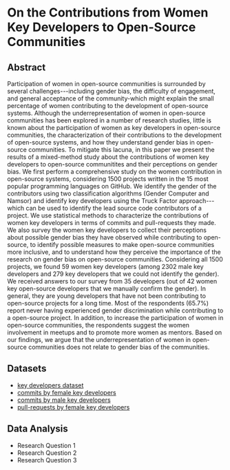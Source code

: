 # On the Contributions from Women Key Developers to Open-Source Communities

## Abstract

Participation of women in open-source communities is surrounded by several challenges---including gender bias,
the difficulty of engagement, and general acceptance of the community-which might explain the small percentage
of women contributing to the development of open-source systems. Although the underrepresentation of
women in open-source communities has been explored in a number of research studies, little is known about the participation
of women as key developers in open-source communities, the characterization of their contributions to the development
of open-source systems, and how they understand gender bias in open-source communities. To mitigate this lacuna,
in this paper we present the results of a mixed-method study about the contributions of women key developers
to open-source communitites and their perceptions on gender bias. We first  perform a comprehensive study on
the women contribution in open-source systems, considering 1500 projects written in the 15 most popular programming languages on GitHub.
We identify the gender of the contributors using two classification algorithms (Gender Computer and Namsor) and identify key developers using
the Truck Factor approach---which can be used to identify the lead source code contributors of a project. We use statistical methods
to characterize the contributions of women key developers in terms of commits and pull-requests they made. 
We also survey the women key developers to collect their perceptions about possible gender bias they have observed
while contributing to open-source, to identify possible measures to make open-source communities more inclusive, and to understand
how they perceive the importance of the research on gender bias on open-source communities. Considering all 1500 projects,
we found 59 women key developers (among 2302 male key developers and 279 key developers that we could not identify the gender).
We received answers to our survey from 35 developers (out of 42 women key open-source developers that we manually confirm the gender).
In general, they are young developers that have not been contributing to open-source projects for a long time. Most of the
respondents (65.7\%) report never having experienced gender discrimination while contributing to a open-source project.
In addition, to increase the participation of women in open-source communities, the respondents suggest the women involvement in
meetups and to promote more women as mentors. Based on our findings, we argue that the underrepresentation of women
in open-source communities does not relate to gender bias of the communities. 

## Datasets

   * [key developers dataset](datasets/all_committers_repo.csv)
   * [commits by female key developers](datasets/commits_female_categorized.csv)
   * [commits by male key developers](datasets/commits_male_categorized.csv)
   * [pull-requests by female key developers](datasets/pr_female_.csv)

## Data Analysis

   * Research Question 1
   * Research Question 2
   * Research Question 3
   